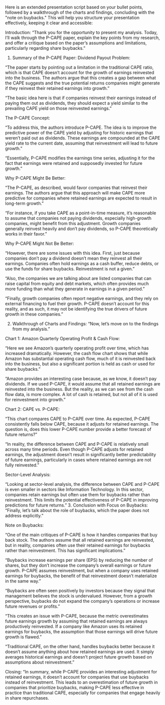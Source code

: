 
Here is an extended presentation script based on your bullet points, followed by a walkthrough of the charts and findings, concluding with the "note on buybacks." This will help you structure your presentation effectively, keeping it clear and accessible:

Introduction:
“Thank you for the opportunity to present my analysis. Today, I’ll walk through the P-CAPE paper, explain the key points from my research, and offer a critique based on the paper’s assumptions and limitations, particularly regarding share buybacks.”

1. Summary of the P-CAPE Paper:
Dividend Payout Problem:

“The paper starts by pointing out a limitation in the traditional CAPE ratio, which is that CAPE doesn’t account for the growth of earnings reinvested into the business. The authors argue that this creates a gap between what the CAPE suggests and the true potential returns companies might generate if they reinvest their retained earnings into growth.”

“The basic idea here is that if companies reinvest their earnings instead of paying them out as dividends, they should expect a yield similar to the prevailing CAPE yield on those reinvested earnings.”

The P-CAPE Concept:

“To address this, the authors introduce P-CAPE. The idea is to improve the predictive power of the CAPE yield by adjusting for historic earnings that weren’t paid out as dividends. These earnings are compounded at the CAPE yield rate to the current date, assuming that reinvestment will lead to future growth.”

“Essentially, P-CAPE modifies the earnings time series, adjusting it for the fact that earnings were retained and supposedly invested for future growth.”

Why P-CAPE Might Be Better:

“The P-CAPE, as described, would favor companies that reinvest their earnings. The authors argue that this approach will make CAPE more predictive for companies where retained earnings are expected to result in long-term growth.”

“For instance, if you take CAPE as a point-in-time measure, it’s reasonable to assume that companies not paying dividends, especially high-growth companies, might benefit from this adjustment. Growth companies generally reinvest heavily and don’t pay dividends, so P-CAPE theoretically works in their favor.”

Why P-CAPE Might Not Be Better:

“However, there are some issues with this idea. First, just because companies don’t pay a dividend doesn’t mean they reinvest all their earnings. Companies often hold earnings as a cash buffer, reduce debts, or use the funds for share buybacks. Reinvestment is not a given.”

“Also, the companies we are talking about are listed companies that can raise capital from equity and debt markets, which often provides much more funding than what they generate in earnings in a given period.”

“Finally, growth companies often report negative earnings, and they rely on external financing to fuel their growth. P-CAPE doesn’t account for this reality, and as such, it may not be identifying the true drivers of future growth in these companies.”

2. Walkthrough of Charts and Findings:
“Now, let’s move on to the findings from my analysis.”

Chart 1: Amazon Quarterly Operating Profit & Cash Flow:

“Here we see Amazon’s quarterly operating profit over time, which has increased dramatically. However, the cash flow chart shows that while Amazon has substantial operating cash flow, much of it is reinvested back into the business, but also a significant portion is held as cash or used for share buybacks.”

“Amazon provides an interesting case because, as we know, it doesn’t pay dividends. If we used P-CAPE, it would assume that all retained earnings are reinvested into the business. But the reality, as we can see from the cash flow data, is more complex. A lot of cash is retained, but not all of it is used for reinvestment into growth.”

Chart 2: CAPE vs. P-CAPE:

“This chart compares CAPE to P-CAPE over time. As expected, P-CAPE consistently falls below CAPE, because it adjusts for retained earnings. The question is, does this lower P-CAPE number provide a better forecast of future returns?”

“In reality, the difference between CAPE and P-CAPE is relatively small across many time periods. Even though P-CAPE adjusts for retained earnings, the adjustment doesn’t result in significantly better predictability of future earnings, particularly in cases where retained earnings are not fully reinvested.”

Sector-Level Analysis:

“Looking at sector-level analysis, the difference between CAPE and P-CAPE is even smaller in sectors like Information Technology. In this sector, companies retain earnings but often use them for buybacks rather than reinvestment. This limits the potential effectiveness of P-CAPE in improving predictions for future returns.”
3. Conclusion with Focus on Buybacks:
“Finally, let’s talk about the role of buybacks, which the paper does not address explicitly.”

Note on Buybacks:

“One of the main critiques of P-CAPE is how it handles companies that buy back stock. The authors assume that all retained earnings are reinvested, but in reality, companies often use their retained earnings for buybacks rather than reinvestment. This has significant implications.”

“Buybacks increase earnings per share (EPS) by reducing the number of shares, but they don’t increase the company’s overall earnings or future growth. P-CAPE assumes reinvestment, but when a company uses retained earnings for buybacks, the benefit of that reinvestment doesn’t materialize in the same way.”

“Buybacks are often seen positively by investors because they signal that management believes the stock is undervalued. However, from a growth perspective, buybacks do not expand the company’s operations or increase future revenues or profits.”

“This creates an issue with P-CAPE, because the metric overestimates future earnings growth by assuming that retained earnings are always productively reinvested. If a company like Amazon uses its retained earnings for buybacks, the assumption that those earnings will drive future growth is flawed.”

“Traditional CAPE, on the other hand, handles buybacks better because it doesn’t assume anything about how retained earnings are used. It simply averages historical earnings and doesn’t project future growth based on assumptions about reinvestment.”

Closing:
“In summary, while P-CAPE provides an interesting adjustment for retained earnings, it doesn’t account for companies that use buybacks instead of reinvestment. This leads to an overestimation of future growth in companies that prioritize buybacks, making P-CAPE less effective in practice than traditional CAPE, especially for companies that engage heavily in share repurchases.
